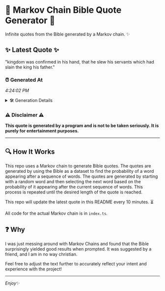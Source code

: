 # 📖 Markov Chain Bible Quote Generator 📖

Infinite quotes from the Bible generated by a Markov chain. ✨

## ✨ Latest Quote ✨
"kingdom was confirmed in his hand, that he slew his servants which had slain the king his father."

### ⏰ Generated At
*4:24:02 PM*

<details>
    <summary>🛠️ Generation Details</summary>
    <p>
        <strong>🌱 Seed:</strong> kingdom<br>
        <strong>🔄 Iterations:</strong> 17<br>
        <strong>📜 Context History:</strong><br>[ kingdom ]: was<br>[ kingdom, was ]: confirmed<br>[ kingdom, was, confirmed ]: in<br>[ kingdom, was, confirmed, in ]: his<br>[ kingdom, was, confirmed, in, his ]: hand,<br>[ kingdom, was, confirmed, in, his, hand, ]: that<br>[ was, confirmed, in, his, hand,, that ]: he<br>[ confirmed, in, his, hand,, that, he ]: slew<br>[ in, his, hand,, that, he, slew ]: his<br>[ his, hand,, that, he, slew, his ]: servants<br>[ hand,, that, he, slew, his, servants ]: which<br>[ that, he, slew, his, servants, which ]: had<br>[ he, slew, his, servants, which, had ]: slain<br>[ slew, his, servants, which, had, slain ]: the<br>[ his, servants, which, had, slain, the ]: king<br>[ servants, which, had, slain, the, king ]: his<br>[ which, had, slain, the, king, his ]: father.<br>
    </p>
</details>

### ⚠️ Disclaimer ⚠️
**This quote is generated by a program and is not to be taken seriously. It is purely for entertainment purposes.**

---

## 🔍 How It Works

This repo uses a Markov chain to generate Bible quotes. The quotes are generated by using the Bible as a dataset to find the probability of a word appearing after a sequence of words. The quotes are generated by starting with a random word and then selecting the next word based on the probability of it appearing after the current sequence of words. This process is repeated until the desired length of the quote is reached.

This repo will update the latest quote in this README every 10 minutes. ⏳

All code for the actual Markov chain is in `index.ts`.

## ❓ Why

I was just messing around with Markov Chains and found that the Bible surprisingly yielded good results when prompted. 
It was suggested by a friend, and I am in no way christian.

Feel free to adjust the text further to accurately reflect your intent and experience with the project!

---

*Enjoy*✨
